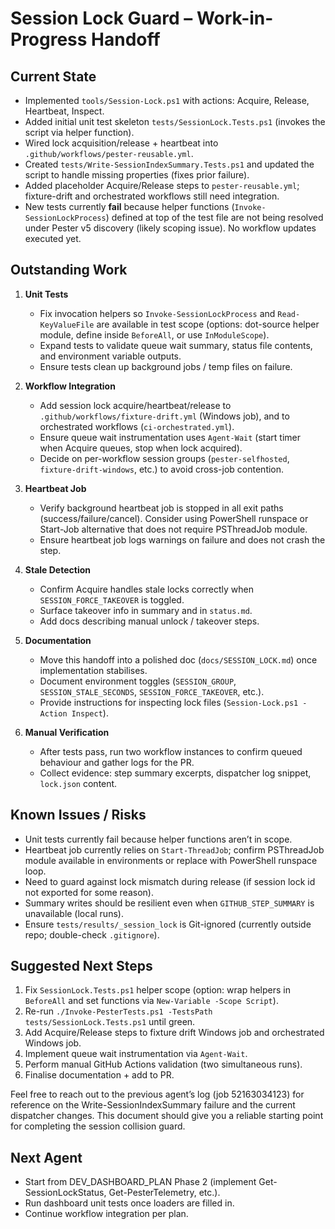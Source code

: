 # Session Lock Guard – Work-in-Progress Handoff

## Current State
- Implemented `tools/Session-Lock.ps1` with actions: Acquire, Release, Heartbeat, Inspect.  
- Added initial unit test skeleton `tests/SessionLock.Tests.ps1` (invokes the script via helper function).  
- Wired lock acquisition/release + heartbeat into `.github/workflows/pester-reusable.yml`.  
- Created `tests/Write-SessionIndexSummary.Tests.ps1` and updated the script to handle missing properties (fixes prior failure).  
- Added placeholder Acquire/Release steps to `pester-reusable.yml`; fixture-drift and orchestrated workflows still need integration.  
- New tests currently **fail** because helper functions (`Invoke-SessionLockProcess`) defined at top of the test file are not being resolved under Pester v5 discovery (likely scoping issue). No workflow updates executed yet.

## Outstanding Work
1. **Unit Tests**
   - Fix invocation helpers so `Invoke-SessionLockProcess` and `Read-KeyValueFile` are available in test scope (options: dot-source helper module, define inside `BeforeAll`, or use `InModuleScope`).  
   - Expand tests to validate queue wait summary, status file contents, and environment variable outputs.  
   - Ensure tests clean up background jobs / temp files on failure.

2. **Workflow Integration**
   - Add session lock acquire/heartbeat/release to `.github/workflows/fixture-drift.yml` (Windows job), and to orchestrated workflows (`ci-orchestrated.yml`).  
   - Ensure queue wait instrumentation uses `Agent-Wait` (start timer when Acquire queues, stop when lock acquired).  
   - Decide on per-workflow session groups (`pester-selfhosted`, `fixture-drift-windows`, etc.) to avoid cross-job contention.

3. **Heartbeat Job**
   - Verify background heartbeat job is stopped in all exit paths (success/failure/cancel). Consider using PowerShell runspace or Start-Job alternative that does not require PSThreadJob module.  
   - Ensure heartbeat job logs warnings on failure and does not crash the step.

4. **Stale Detection**
   - Confirm Acquire handles stale locks correctly when `SESSION_FORCE_TAKEOVER` is toggled.  
   - Surface takeover info in summary and in `status.md`.  
   - Add docs describing manual unlock / takeover steps.

5. **Documentation**
   - Move this handoff into a polished doc (`docs/SESSION_LOCK.md`) once implementation stabilises.  
   - Document environment toggles (`SESSION_GROUP`, `SESSION_STALE_SECONDS`, `SESSION_FORCE_TAKEOVER`, etc.).  
   - Provide instructions for inspecting lock files (`Session-Lock.ps1 -Action Inspect`).

6. **Manual Verification**
   - After tests pass, run two workflow instances to confirm queued behaviour and gather logs for the PR.  
   - Collect evidence: step summary excerpts, dispatcher log snippet, `lock.json` content.

## Known Issues / Risks
- Unit tests currently fail because helper functions aren’t in scope.  
- Heartbeat job currently relies on `Start-ThreadJob`; confirm PSThreadJob module available in environments or replace with PowerShell runspace loop.  
- Need to guard against lock mismatch during release (if session lock id not exported for some reason).  
- Summary writes should be resilient even when `GITHUB_STEP_SUMMARY` is unavailable (local runs).  
- Ensure `tests/results/_session_lock` is Git-ignored (currently outside repo; double-check `.gitignore`).

## Suggested Next Steps
1. Fix `SessionLock.Tests.ps1` helper scope (option: wrap helpers in `BeforeAll` and set functions via `New-Variable -Scope Script`).  
2. Re-run `./Invoke-PesterTests.ps1 -TestsPath tests/SessionLock.Tests.ps1` until green.  
3. Add Acquire/Release steps to fixture drift Windows job and orchestrated Windows job.  
4. Implement queue wait instrumentation via `Agent-Wait`.  
5. Perform manual GitHub Actions validation (two simultaneous runs).  
6. Finalise documentation + add to PR.

Feel free to reach out to the previous agent’s log (job 52163034123) for reference on the Write-SessionIndexSummary failure and the current dispatcher changes. This document should give you a reliable starting point for completing the session collision guard.

## Next Agent
- Start from DEV_DASHBOARD_PLAN Phase 2 (implement Get-SessionLockStatus, Get-PesterTelemetry, etc.).
- Run dashboard unit tests once loaders are filled in.
- Continue workflow integration per plan.
